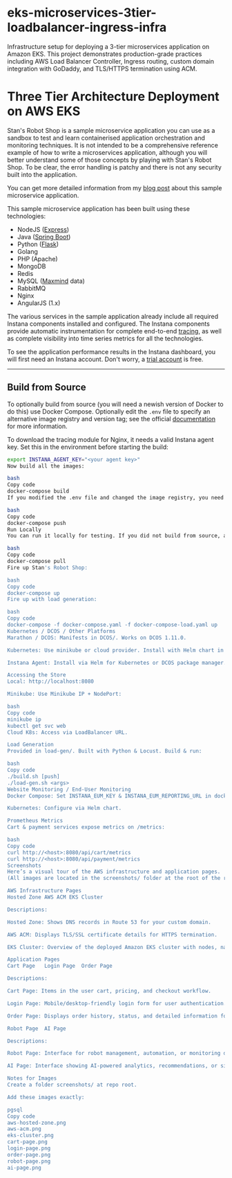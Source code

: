 # eks-microservices-3tier-loadbalancer-ingress-infra
Infrastructure setup for deploying a 3-tier microservices application on Amazon EKS. This project demonstrates production-grade practices including AWS Load Balancer Controller, Ingress routing, custom domain integration with GoDaddy, and TLS/HTTPS termination using ACM.

# Three Tier Architecture Deployment on AWS EKS

Stan's Robot Shop is a sample microservice application you can use as a sandbox to test and learn containerised application orchestration and monitoring techniques. It is not intended to be a comprehensive reference example of how to write a microservices application, although you will better understand some of those concepts by playing with Stan's Robot Shop. To be clear, the error handling is patchy and there is not any security built into the application.

You can get more detailed information from my [blog post](https://www.instana.com/blog/stans-robot-shop-sample-microservice-application/) about this sample microservice application.

This sample microservice application has been built using these technologies:

- NodeJS ([Express](http://expressjs.com/))
- Java ([Spring Boot](https://spring.io/))
- Python ([Flask](http://flask.pocoo.org))
- Golang
- PHP (Apache)
- MongoDB
- Redis
- MySQL ([Maxmind](http://www.maxmind.com) data)
- RabbitMQ
- Nginx
- AngularJS (1.x)

The various services in the sample application already include all required Instana components installed and configured. The Instana components provide automatic instrumentation for complete end-to-end [tracing](https://docs.instana.io/core_concepts/tracing/), as well as complete visibility into time series metrics for all the technologies.

To see the application performance results in the Instana dashboard, you will first need an Instana account. Don't worry, a [trial account](https://instana.com/trial?utm_source=github&utm_medium=robot_shop) is free.

---

## Build from Source
To optionally build from source (you will need a newish version of Docker to do this) use Docker Compose. Optionally edit the `.env` file to specify an alternative image registry and version tag; see the official [documentation](https://docs.docker.com/compose/env-file/) for more information.

To download the tracing module for Nginx, it needs a valid Instana agent key. Set this in the environment before starting the build:

```bash
export INSTANA_AGENT_KEY="<your agent key>"
Now build all the images:

bash
Copy code
docker-compose build
If you modified the .env file and changed the image registry, you need to push the images to that registry:

bash
Copy code
docker-compose push
Run Locally
You can run it locally for testing. If you did not build from source, all the images are on Docker Hub. Pull them first:

bash
Copy code
docker-compose pull
Fire up Stan's Robot Shop:

bash
Copy code
docker-compose up
Fire up with load generation:

bash
Copy code
docker-compose -f docker-compose.yaml -f docker-compose-load.yaml up
Kubernetes / DCOS / Other Platforms
Marathon / DCOS: Manifests in DCOS/. Works on DCOS 1.11.0.

Kubernetes: Use minikube or cloud provider. Install with Helm chart in K8s/helm/.

Instana Agent: Install via Helm for Kubernetes or DCOS package manager.

Accessing the Store
Local: http://localhost:8080

Minikube: Use Minikube IP + NodePort:

bash
Copy code
minikube ip
kubectl get svc web
Cloud K8s: Access via LoadBalancer URL.

Load Generation
Provided in load-gen/. Built with Python & Locust. Build & run:

bash
Copy code
./build.sh [push]
./load-gen.sh <args>
Website Monitoring / End-User Monitoring
Docker Compose: Set INSTANA_EUM_KEY & INSTANA_EUM_REPORTING_URL in docker-compose.yaml.

Kubernetes: Configure via Helm chart.

Prometheus Metrics
Cart & payment services expose metrics on /metrics:

bash
Copy code
curl http://<host>:8080/api/cart/metrics
curl http://<host>:8080/api/payment/metrics
Screenshots
Here’s a visual tour of the AWS infrastructure and application pages.
(All images are located in the screenshots/ folder at the root of the repo.)

AWS Infrastructure Pages
Hosted Zone	AWS ACM	EKS Cluster

Descriptions:

Hosted Zone: Shows DNS records in Route 53 for your custom domain.

AWS ACM: Displays TLS/SSL certificate details for HTTPS termination.

EKS Cluster: Overview of the deployed Amazon EKS cluster with nodes, namespaces, and workloads.

Application Pages
Cart Page	Login Page	Order Page

Descriptions:

Cart Page: Items in the user cart, pricing, and checkout workflow.

Login Page: Mobile/desktop-friendly login form for user authentication.

Order Page: Displays order history, status, and detailed information for each order.

Robot Page	AI Page

Descriptions:

Robot Page: Interface for robot management, automation, or monitoring dashboard.

AI Page: Interface showing AI-powered analytics, recommendations, or simulations.

Notes for Images
Create a folder screenshots/ at repo root.

Add these images exactly:

pgsql
Copy code
aws-hosted-zone.png
aws-acm.png
eks-cluster.png
cart-page.png
login-page.png
order-page.png
robot-page.png
ai-page.png
